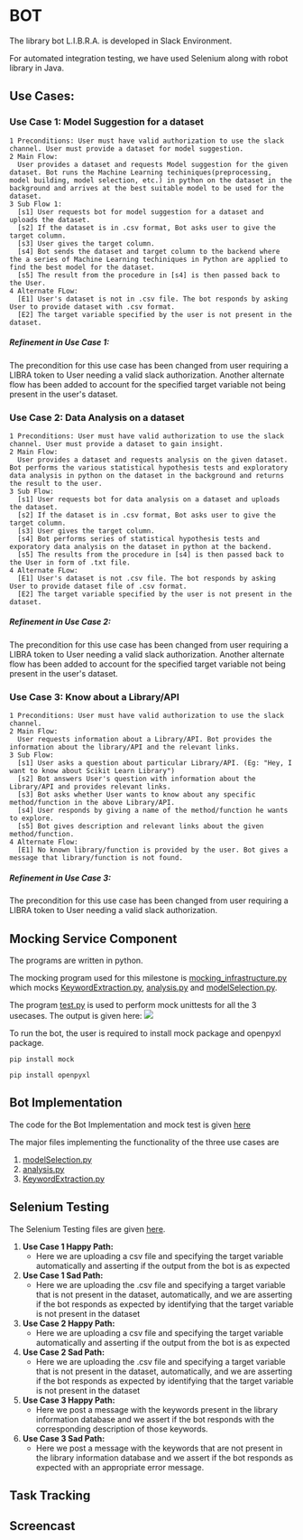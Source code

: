 # BOT 

The library bot L.I.B.R.A. is developed in Slack Environment.

For automated integration testing, we have used Selenium along with robot library in Java.


## Use Cases: 

### Use Case 1: Model Suggestion for a dataset <!-- Bot suggests the model to be used, in answer to a user's request about not having a clarity about what to do with the dataset --> <!-- User must have a dataset to know about the library to be used -->
```
1 Preconditions: User must have valid authorization to use the slack channel. User must provide a dataset for model suggestion.
2 Main Flow: 
  User provides a dataset and requests Model suggestion for the given dataset. Bot runs the Machine Learning techiniques(preprocessing, model building, model selection, etc.) in python on the dataset in the background and arrives at the best suitable model to be used for the dataset.
3 Sub Flow 1:
  [s1] User requests bot for model suggestion for a dataset and uploads the dataset.
  [s2] If the dataset is in .csv format, Bot asks user to give the target column.
  [s3] User gives the target column.
  [s4] Bot sends the dataset and target column to the backend where the a series of Machine Learning techiniques in Python are applied to find the best model for the dataset.
  [s5] The result from the procedure in [s4] is then passed back to the User.
4 Alternate FLow:
  [E1] User's dataset is not in .csv file. The bot responds by asking User to provide dataset with .csv format.
  [E2] The target variable specified by the user is not present in the dataset. 
```
##### Refinement in Use Case 1: 
The precondition for this use case has been changed from user requiring a LIBRA token to User needing a valid slack authorization. Another alternate flow has been added to account for the specified target variable not being present in the user's dataset. 

### Use Case 2: Data Analysis on a dataset <!-- Bot performs Exploratory Data Analysis (EDA) (includes statistical analysis) so that the user can understand the data before he/she can make any assumptions about it --> <!-- User must have a dataset to gain insights about the dataset -->
```
1 Preconditions: User must have valid authorization to use the slack channel. User must provide a dataset to gain insight.
2 Main Flow: 
  User provides a dataset and requests analysis on the given dataset. Bot performs the various statistical hypothesis tests and exploratory data analysis in python on the dataset in the background and returns the result to the user.
3 Sub Flow:
  [s1] User requests bot for data analysis on a dataset and uploads the dataset.
  [s2] If the dataset is in .csv format, Bot asks user to give the target column.
  [s3] User gives the target column.
  [s4] Bot performs series of statistical hypothesis tests and exporatory data analysis on the dataset in python at the backend.
  [s5] The results from the procedure in [s4] is then passed back to the User in form of .txt file.
4 Alternate FLow:
  [E1] User's dataset is not .csv file. The bot responds by asking User to provide dataset file of .csv format.
  [E2] The target variable specified by the user is not present in the dataset. 
```
##### Refinement in Use Case 2: 
The precondition for this use case has been changed from user requiring a LIBRA token to User needing a valid slack authorization. Another alternate flow has been added to account for the specified target variable not being present in the user's dataset. 

### Use Case 3: Know about a Library/API <!--Bot renders description for library/API that is requested by the user-->
```
1 Preconditions: User must have valid authorization to use the slack channel.
2 Main Flow: 
  User requests information about a Library/API. Bot provides the information about the library/API and the relevant links.
3 Sub Flow:
  [s1] User asks a question about particular Library/API. (Eg: "Hey, I want to know about Scikit Learn Library")
  [s2] Bot answers User's question with information about the Library/API and provides relevant links.
  [s3] Bot asks whether User wants to know about any specific method/function in the above Library/API.
  [s4] User responds by giving a name of the method/function he wants to explore.
  [s5] Bot gives description and relevant links about the given method/function.
4 Alternate Flow:
  [E1] No known library/function is provided by the user. Bot gives a message that library/function is not found.
```

##### Refinement in Use Case 3: 
The precondition for this use case has been changed from user requiring a LIBRA token to User needing a valid slack authorization. 


## Mocking Service Component 

The programs are written in python.

The mocking program used for this milestone is [mocking_infrastructure.py](https://github.ncsu.edu/csc510-fall2019/CSC510-23/blob/master/Code/mocking_infrastructure.py) which mocks [KeywordExtraction.py](https://github.ncsu.edu/csc510-fall2019/CSC510-23/blob/master/Code/KeywordExtraction.py), [analysis.py](https://github.ncsu.edu/csc510-fall2019/CSC510-23/blob/master/Code/analysis.py) and [modelSelection.py](https://github.ncsu.edu/csc510-fall2019/CSC510-23/blob/master/Code/modelSelection.py). 

The program [test.py](https://github.ncsu.edu/csc510-fall2019/CSC510-23/blob/master/Code/test.py) is used to perform mock unittests for all the 3 usecases. The output is given here:
![](https://github.ncsu.edu/csc510-fall2019/CSC510-23/blob/master/running_test_cases.png)

To run the bot, the user is required to install mock package and openpyxl package.

` pip install mock `

` pip install openpyxl `

## Bot Implementation 

The code for the Bot Implementation and mock test is given [here](https://github.ncsu.edu/csc510-fall2019/CSC510-23/tree/master/Code)

The major files implementing the functionality of the three use cases are 

1. [modelSelection.py](https://github.ncsu.edu/csc510-fall2019/CSC510-23/blob/master/Code/modelSelection.py) 
2. [analysis.py](https://github.ncsu.edu/csc510-fall2019/CSC510-23/blob/master/Code/analysis.py) 
3. [KeywordExtraction.py](https://github.ncsu.edu/csc510-fall2019/CSC510-23/blob/master/Code/KeywordExtraction.py) 



## Selenium Testing 

The Selenium Testing files are given [here](https://github.ncsu.edu/csc510-fall2019/CSC510-23/tree/master/Selenium). 

1. **Use Case 1 Happy Path:**
    - Here we are uploading a csv file and specifying the target variable automatically and asserting if the output from the bot is as expected
2. **Use Case 1 Sad Path:**
    - Here we are uploading the .csv file and specifying a target variable that is not present in the dataset, automatically, and we are asserting if the bot responds as expected by identifying that the target variable is not present in the dataset
3. **Use Case 2 Happy Path:**
    - Here we are uploading a csv file and specifying the target variable automatically and asserting if the output from the bot is as expected
4. **Use Case 2 Sad Path:**
    - Here we are uploading the .csv file and specifying a target variable that is not present in the dataset, automatically, and we are asserting if the bot responds as expected by identifying that the target variable is not present in the dataset
5. **Use Case 3 Happy Path:**
    - Here we post a message with the keywords present in the library information database and we assert if the bot responds with the corresponding description of those keywords. 
6. **Use Case 3 Sad Path:**
    - Here we post a message with the keywords that are not present in the library information database and we assert if the bot responds as expected with an appropriate error message. 

## Task Tracking 

## Screencast 
